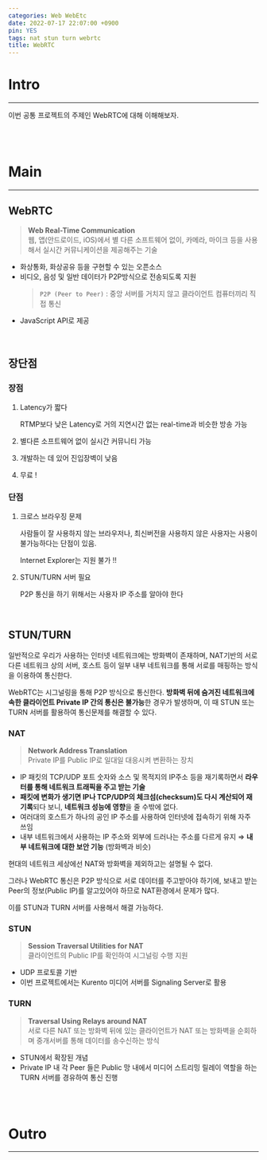 ```yaml
---
categories: Web WebEtc
date: 2022-07-17 22:07:00 +0900
pin: YES
tags: nat stun turn webrtc
title: WebRTC
---
```


# Intro

---

이번 공통 프로젝트의 주제인 WebRTC에 대해 이해해보자.

<br>
<br>

# Main

---

## WebRTC

> **Web Real-Time Communication** <br>
> 웹, 앱(안드로이드, iOS)에서 별 다른 소프트웨어 없이, 카메라, 마이크 등을 사용해서 실시간 커뮤니케이션을 제공해주는 기술

- 화상통화, 화상공유 등을 구현할 수 있는 오픈소스
- 비디오, 음성 및 일반 데이터가 P2P방식으로 전송되도록 지원
  > `P2P (Peer to Peer)` : 중앙 서버를 거치지 않고 클라이언트 컴퓨터끼리 직접 통신
- JavaScript API로 제공

<br>

## 장단점

### 장점

1. Latency가 짧다

   RTMP보다 낮은 Latency로 거의 지연시간 없는 real-time과 비슷한 방송 가능

2. 별다른 소프트웨어 없이 실시간 커뮤니티 가능
3. 개발하는 데 있어 진입장벽이 낮음
4. 무료 !

### 단점

1. 크로스 브라우징 문제

   사람들이 잘 사용하지 않는 브라우저나, 최신버전을 사용하지 않은 사용자는 사용이 불가능하다는 단점이 있음.

   Internet Explorer는 지원 불가 !!

2. STUN/TURN 서버 필요

   P2P 통신을 하기 위해서는 사용자 IP 주소를 알아야 한다

<br>

## STUN/TURN

일반적으로 우리가 사용하는 인터넷 네트워크에는 방화벽이 존재하며, NAT기반의 서로 다른 네트워크 상의 서버, 호스트 등이 일부 내부 네트워크를 통해 서로를 매핑하는 방식을 이용하여 통신한다.

WebRTC는 시그널링을 통해 P2P 방식으로 통신한다. **방화벽 뒤에 숨겨진 네트워크에 속한 클라이언트 Private IP 간의 통신은 불가능**한 경우가 발생하며, 이 때 STUN 또는 TURN 서버를 활용하여 통신문제를 해결할 수 있다.

### NAT

> **Network Address Translation** <br>
> Private IP를 Public IP로 일대일 대응시켜 변환하는 장치

- IP 패킷의 TCP/UDP 포트 숫자와 소스 및 목적지의 IP주소 등을 재기록하면서 **라우터를 통해 네트워크 트래픽을 주고 받는 기술**
- **패킷에 변화가 생기면 IP나 TCP/UDP의 체크섬(checksum)도 다시 계산되어 재기록**되다 보니, **네트워크 성능에 영향**을 줄 수밖에 없다.
- 여러대의 호스트가 하나의 공인 IP 주소를 사용하여 인터넷에 접속하기 위해 자주 쓰임
- 내부 네트워크에서 사용하는 IP 주소와 외부에 드러나는 주소를 다르게 유지 ⇒ **내부 네트워크에 대한 보안 기능** (방화벽과 비슷)

현대의 네트워크 세상에선 NAT와 방화벽을 제외하고는 설명될 수 없다.

그러나 WebRTC 통신은 P2P 방식으로 서로 데이터를 주고받아야 하기에, 보내고 받는 Peer의 정보(Public IP)를 알고있어야 하므로 NAT환경에서 문제가 많다.

이를 STUN과 TURN 서버를 사용해서 해결 가능하다.

### STUN

> **Session Traversal Utilities for NAT** <br>
> 클라이언트의 Public IP를 확인하여 시그널링 수행 지원

- UDP 프로토콜 기반
- 이번 프로젝트에서는 Kurento 미디어 서버를 Signaling Server로 활용

### TURN

> **Traversal Using Relays around NAT** <br>
> 서로 다른 NAT 또는 방화벽 뒤에 있는 클라이언트가 NAT 또는 방화벽을 순회하며 중개서버를 통해 데이터를 송수신하는 방식

- STUN에서 확장된 개념
- Private IP 내 각 Peer 들은 Public 망 내에서 미디어 스트리밍 릴레이 역할을 하는 TURN 서버를 경유하여 통신 진행

<br>
<br>

# Outro

---
